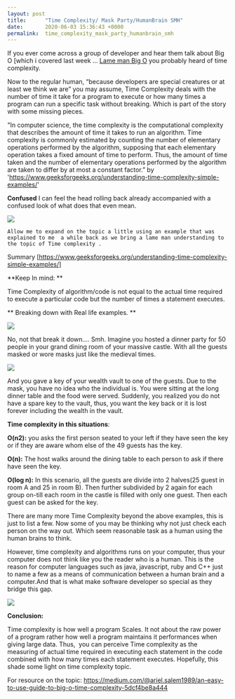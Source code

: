 ```yaml
---
layout: post
title:      "Time Complexity/ Mask Party/HumanBrain SMH"
date:       2020-06-03 15:36:43 +0000
permalink:  time_complexity_mask_party_humanbrain_smh
---
```



 If you ever come across a group of developer and hear them talk about Big O [which i covered last week … 
 [Lame man Big O]( http://techuture.com/big-o_notation_in_lame_man_terms…]) you probably heard of time complexity. 

 Now to the regular human, “because developers are special creatures or at least we think we are” you may assume, Time Complexity deals with the number of time it take for a program to execute or  how many times a program can run a specific task without breaking. Which is part of the story with some missing pieces.

   "In computer science, the time complexity is the computational complexity that describes the amount of time it takes to run an algorithm. Time complexity is commonly estimated by counting the number of elementary operations performed by the algorithm, supposing that each elementary operation takes a fixed amount of time to perform. Thus, the amount of time taken and the number of elementary operations performed by the algorithm are taken to differ by at most a constant factor.”
  by 'https://www.geeksforgeeks.org/understanding-time-complexity-simple-examples/'


**Confused**
	I can feel the head rolling back already accompanied with a confused look of what does that even mean. 

  ![](https://media.giphy.com/media/O4IntqGDGeFzi/giphy.gif)

	
	Allow me to expand on the topic a little using an example that was explained to me  a while back as we bring a lame man understanding to the topic of Time complexity .

Summary [https://www.geeksforgeeks.org/understanding-time-complexity-simple-examples/]


 **Keep In mind: **
 
Time Complexity of algorithm/code is not equal to the actual time required to execute a particular code but the number of times a statement executes.



** Breaking down with Real life examples. 
**

![](https://media.giphy.com/media/xUOwGixePQo3pGmsNy/giphy.gif)  

No, not that break it down....  Smh.
	Imagine you hosted a dinner party for 50 people in your grand dining room of your massive  castle. With all the guests masked or wore masks just like the medieval times. 
	
	
![](https://pbs.twimg.com/media/DdUiPWPW0AAjPhH.jpg)
		 
		 
 And you  gave a key of your wealth vault to one of the guests. Due to the mask, you have no idea who the individual is.  You were sitting at the long dinner table and the food were served. Suddenly, you realized you do not have a spare key to the vault, thus, you want the key back or it is lost forever including the wealth in the vault. 

**Time complexity in this situations**:


**O(n2):**  you asks the first person seated to your left if they have seen the key or  if they are aware whom else of the 49 guests has the key.

**O(n):** The host walks around the dining table to each person to ask  if there have seen the key. 

**O(log n):** In this scenario, all the guests are divide into 2 halves(25 guest in room A and 25 in room B). Then further subdivided by 2 again for each group on-till  each room in the castle is filled with only one guest. Then each guest can be asked for the key.



 There are many more Time Complexity beyond the above examples, this is just to list a few. Now some of you may be thinking why not just check each person on the way out. Which seem reasonable task as a human using the human brains to think. 

However, time complexity and algorithms runs on your computer, thus your computer does not think like you the reader who is a human. This is the reason for computer languages  such as java, javascript, ruby and C++ just to name a few as a means of communication between a human brain and a computer.And that is what make software developer so special as they bridge this gap.  

![](https://media.giphy.com/media/11U4Aj0WMoruyA/giphy.gif)

**Conclusion:**

  Time complexity is  how well a  program Scales.  It not about the raw power of a program rather how well a program maintains it performances when giving large data. Thus,  you can perceive Time complexity as  the  measuring of actual time required in executing each statement in the code combined with how many times each statement executes. Hopefully, this shade some light on time complexity topic.  

For resource on the topic: 
https://medium.com/@ariel.salem1989/an-easy-to-use-guide-to-big-o-time-complexity-5dcf4be8a444

